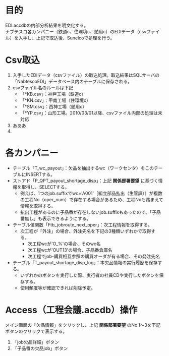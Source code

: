 # 目的
EDI.accdbの内部分析結果を明文化する。  
ナブテスコ各カンパニー（鉄道c、住環境c、舶用c）のEDIデータ（csvファイル）を入手し、上記で取込後、Sunelcoで処理を行う。

# Csv取込
1. 入手したEDIデータ（csvファイル）の取込処理。取込結果はSQLサーバの「NabtescoEDI」データベース内のテーブルに保存される。
2. csvファイル名のルールは下記
   - 「*KB.csv」：神戸工場（鉄道c）
   - 「*KN.csv」：甲南工場（住環境c）
   - 「*SM.csv」：西神工場（舶用c）
   - 「*YP.csv」：山形工場。2010/03/01以降、csvファイル内部の処理は未対応
3. あああ
4. 

# 各カンパニー
- テーブル「T_wc_payout」：欠品を抽出するwc（ワークセンタ）をこのテーブルにINSERTする。
- ストアド「P_QPT_payout_shortage_disp」：上記 **関係部署要望** に基づく情報を取得し、SELECTする。
  - 例えば、1つのjob.suffixでwc='A001'［組立部品払出（生管課）〕が複数の工程No（oper_num）で存在する場合があるため、工程Noも踏まえて情報を取得する。
  - 払出工程があるのに子品番が存在しないjob.suffixもあったので、「子品番無し」も表示できるようにする。
- テーブル値関数「Ftb_jobroute_next_oper」：次工程情報を取得する。
  - 次工程が「外注」の場合、外注先名を下記の3種類いずれかで取得する。
    - 次工程wcが'O_%'の場合、そのwc名
    - 次工程wcが'OUT13'の場合、子品番倉庫名
    - 次工程でjob-購買相互参照の購買オーダが有る場合、その発注先名
- テーブル「T_payout_shortage_disp_log」：本欠品情報の実行履歴を保存する。
   - いずれかのボタンを実行した際、実行者の社員CDや実行したボタンを保存する。
   - 使用頻度等が確認できれば削除予定。

# Access（工程会議.accdb）操作
メイン画面の「欠品情報」をクリックし、上記 **関係部署要望** のNo.1～3を下記ボタンのクリックで表示する。
1. 「job欠品詳細」ボタン
2. 「子品番の欠品job」ボタン

